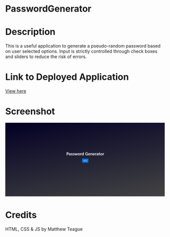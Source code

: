 # PasswordGenerator

# Description
This is a useful application to generate a pseudo-random password based on user selected options. Input is strictly controlled through check boxes and sliders to reduce the risk of errors.

# Link to Deployed Application
[View here](https://trojanface.github.io/PasswordGenerator/)

# Screenshot
![An image of the homepage of my Password generating website.](Screenshot.png)

# Credits
HTML, CSS & JS by Matthew Teague

